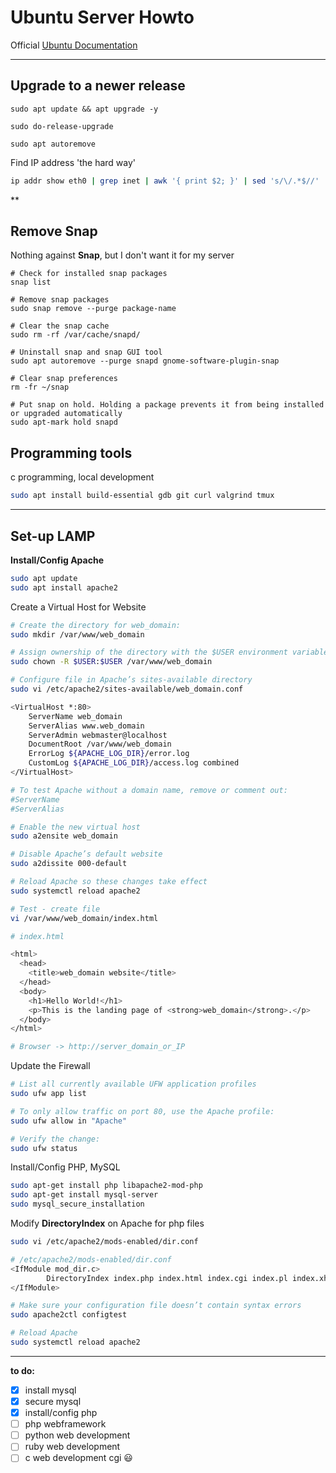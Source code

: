 # Ubuntu Server Howto

Official [Ubuntu Documentation](https://help.ubuntu.com/)

***

## Upgrade to a newer release

```
sudo apt update && apt upgrade -y

sudo do-release-upgrade

sudo apt autoremove

```
Find IP address 'the hard way'
```bash
ip addr show eth0 | grep inet | awk '{ print $2; }' | sed 's/\/.*$//'
```
**

## Remove Snap 

Nothing against **Snap**, but I don't want it for my server

```
# Check for installed snap packages
snap list

# Remove snap packages
sudo snap remove --purge package-name

# Clear the snap cache
sudo rm -rf /var/cache/snapd/

# Uninstall snap and snap GUI tool
sudo apt autoremove --purge snapd gnome-software-plugin-snap

# Clear snap preferences
rm -fr ~/snap

# Put snap on hold. Holding a package prevents it from being installed or upgraded automatically
sudo apt-mark hold snapd
```
## Programming tools 
c programming, local development
```bash
sudo apt install build-essential gdb git curl valgrind tmux
```
***

## Set-up LAMP

**Install/Config Apache**
```bash
sudo apt update
sudo apt install apache2

```
Create a Virtual Host for Website
```bash
# Create the directory for web_domain:
sudo mkdir /var/www/web_domain

# Assign ownership of the directory with the $USER environment variable, which will reference your current system user:
sudo chown -R $USER:$USER /var/www/web_domain

# Configure file in Apache’s sites-available directory
sudo vi /etc/apache2/sites-available/web_domain.conf

<VirtualHost *:80>
    ServerName web_domain
    ServerAlias www.web_domain
    ServerAdmin webmaster@localhost
    DocumentRoot /var/www/web_domain
    ErrorLog ${APACHE_LOG_DIR}/error.log
    CustomLog ${APACHE_LOG_DIR}/access.log combined
</VirtualHost>

# To test Apache without a domain name, remove or comment out:
#ServerName 
#ServerAlias 

# Enable the new virtual host
sudo a2ensite web_domain

# Disable Apache’s default website
sudo a2dissite 000-default

# Reload Apache so these changes take effect
sudo systemctl reload apache2

# Test - create file
vi /var/www/web_domain/index.html

# index.html

<html>
  <head>
    <title>web_domain website</title>
  </head>
  <body>
    <h1>Hello World!</h1>
    <p>This is the landing page of <strong>web_domain</strong>.</p>
  </body>
</html>

# Browser -> http://server_domain_or_IP
```
Update the Firewall
```bash
# List all currently available UFW application profiles
sudo ufw app list

# To only allow traffic on port 80, use the Apache profile:
sudo ufw allow in "Apache"

# Verify the change:
sudo ufw status
```
Install/Config PHP, MySQL
```bash
sudo apt-get install php libapache2-mod-php 
sudo apt-get install mysql-server
sudo mysql_secure_installation
```
Modify **DirectoryIndex** on Apache for php files
```bash
sudo vi /etc/apache2/mods-enabled/dir.conf

# /etc/apache2/mods-enabled/dir.conf
<IfModule mod_dir.c>
        DirectoryIndex index.php index.html index.cgi index.pl index.xhtml index.htm
</IfModule>

# Make sure your configuration file doesn’t contain syntax errors
sudo apache2ctl configtest

# Reload Apache
sudo systemctl reload apache2
```
***

**to do:** 

- [x] install mysql
- [x] secure mysql
- [x] install/config php
- [ ] php webframework
- [ ] python web development
- [ ] ruby web development
- [ ] c web development cgi 😃
